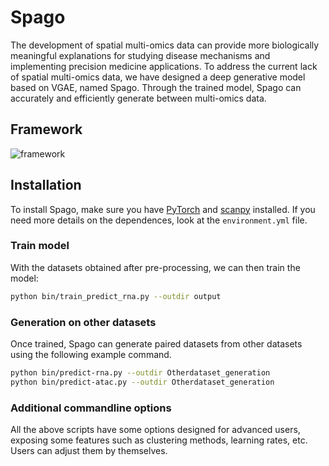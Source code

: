 # Spago
The development of spatial multi-omics data can provide more biologically meaningful explanations for studying disease mechanisms and implementing precision medicine applications. To address the current lack of spatial multi-omics data, we have designed a deep generative model based on VGAE, named Spago. Through the trained model, Spago can accurately and efficiently generate between multi-omics data.

## Framework
![framework](./algorithm.png)

## Installation

To install Spago, make sure you have [PyTorch](https://pytorch.org/) and [scanpy](https://scanpy.readthedocs.io/en/stable/) installed. If you need more details on the dependences, look at the `environment.yml` file. 

### Train model
With the datasets obtained after pre-processing, we can then train the model:

```bash
python bin/train_predict_rna.py --outdir output
```
### Generation on other datasets
Once trained, Spago can generate paired datasets from other datasets using the following example command.

```bash
python bin/predict-rna.py --outdir Otherdataset_generation 
python bin/predict-atac.py --outdir Otherdataset_generation 
```

### Additional commandline options
All the above scripts have some options designed for advanced users, exposing some features such as clustering methods, learning rates, etc. Users can adjust them by themselves.
